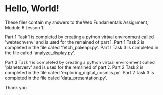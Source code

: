 # **Hello, World!**

These files contain my answers to the Web Fundamentals Assignment, Module 6 Lesson 1.

Part 1 Task 1 is completed by creating a python virtual environment called 'webtechvenv' and is used for the remained of part 1.
Part 1 Task 2 is completed in the file called 'fetch_pokeapi.py'.
Part 1 Task 3 is completed in the file called 'analyze_display.py'.

Part 2 Task 1 is completed by creating a python virtual environment called 'planetsvenv' and is used for the remained of part 2.
Part 2 Task 2 is completed in the file called 'exploring_digital_cosmos.py'.
Part 2 Task 3 is completed in the file called 'data_presentation.py'.

Thank you